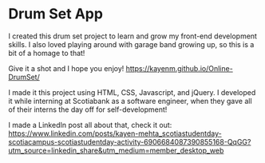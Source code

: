 # Drum Set App

I created this drum set project to learn and grow my front-end development skills. I also loved playing around with garage band growing up, so this is a bit of a homage to that! 

Give it a shot and I hope you enjoy!
https://kayenm.github.io/Online-DrumSet/


I made it this project using HTML, CSS, Javascript, and jQuery. I developed it while interning at Scotiabank as a software engineer, when they gave all of their interns the day off for self-development! 

I made a LinkedIn post all about that, check it out: https://www.linkedin.com/posts/kayen-mehta_scotiastudentday-scotiacampus-scotiastudentday-activity-6906684087390855168-QqGG?utm_source=linkedin_share&utm_medium=member_desktop_web



